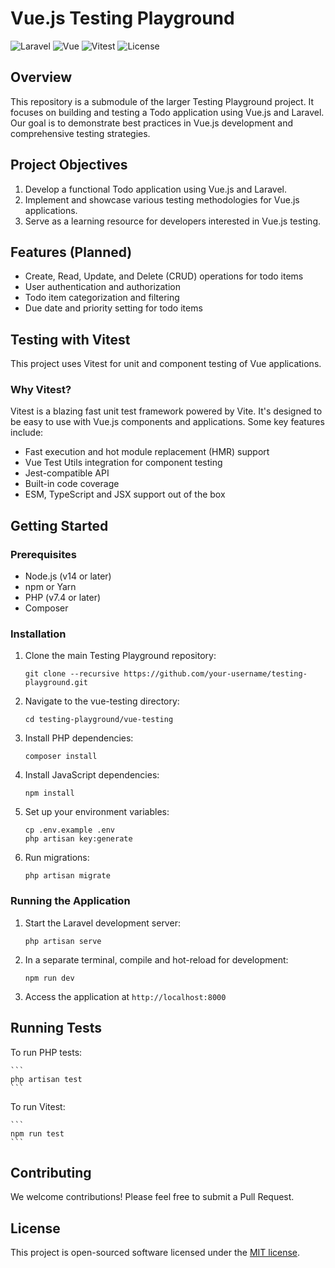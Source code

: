 # Vue.js Testing Playground

![Laravel](https://img.shields.io/badge/Laravel-^11.23.5-blue)
![Vue](https://img.shields.io/badge/Vue-^3.5.7-yellow)
![Vitest](https://img.shields.io/badge/Vitest-^3.5.7-purple)
![License](https://img.shields.io/badge/license-MIT-green)

## Overview

This repository is a submodule of the larger Testing Playground project. It focuses on building and testing a Todo application using Vue.js and Laravel. Our goal is to demonstrate best practices in Vue.js development and comprehensive testing strategies.

## Project Objectives

1. Develop a functional Todo application using Vue.js and Laravel.
2. Implement and showcase various testing methodologies for Vue.js applications.
3. Serve as a learning resource for developers interested in Vue.js testing.

## Features (Planned)

- Create, Read, Update, and Delete (CRUD) operations for todo items
- User authentication and authorization
- Todo item categorization and filtering
- Due date and priority setting for todo items

## Testing with Vitest

This project uses Vitest for unit and component testing of Vue applications.

### Why Vitest?

Vitest is a blazing fast unit test framework powered by Vite. It's designed to be easy to use with Vue.js components and applications. Some key features include:

- Fast execution and hot module replacement (HMR) support
- Vue Test Utils integration for component testing
- Jest-compatible API
- Built-in code coverage
- ESM, TypeScript and JSX support out of the box

## Getting Started

### Prerequisites

- Node.js (v14 or later)
- npm or Yarn
- PHP (v7.4 or later)
- Composer

### Installation

1. Clone the main Testing Playground repository:

    ```
    git clone --recursive https://github.com/your-username/testing-playground.git
    ```

2. Navigate to the vue-testing directory:

    ```
    cd testing-playground/vue-testing
    ```

3. Install PHP dependencies:

    ```
    composer install
    ```

4. Install JavaScript dependencies:

    ```
    npm install
    ```
    
5. Set up your environment variables:

    ```
    cp .env.example .env
    php artisan key:generate
    ```
    
6. Run migrations:

    ```
    php artisan migrate
    ```

### Running the Application

1. Start the Laravel development server:

    ```
    php artisan serve
    ```

2. In a separate terminal, compile and hot-reload for development:

    ```
    npm run dev
    ```

3. Access the application at `http://localhost:8000`


## Running Tests

To run PHP tests:

    ```
    php artisan test
    ```
To run Vitest:

    ```
    npm run test
    ```

## Contributing

We welcome contributions! Please feel free to submit a Pull Request.

## License

This project is open-sourced software licensed under the [MIT license](https://opensource.org/licenses/MIT).